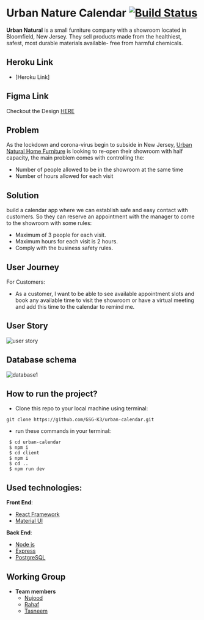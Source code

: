 # Urban Nature Calendar [![Build Status](https://travis-ci.org/GSG-K3/urban-calendar.svg?branch=master)](https://travis-ci.org/GSG-K3/urban-calendar)

**Urban Natural** is a small furniture company with a showroom located in Bloomfield, New Jersey. They sell products made from the healthiest, safest, most durable materials available- free from harmful chemicals.

## Heroku Link

- [Heroku Link]

## Figma Link

Checkout the Design
[HERE](https://www.figma.com/file/HoRxhtr24UIomHNurCH6b7/Appointment-app?node-id=0%3A1)

## Problem

As the lockdown and corona-virus begin to subside in New Jersey, [Urban Natural Home Furniture](https://www.urbannatural.com/) is looking to re-open their showroom with half capacity, the main problem comes with controlling the:

- Number of people allowed to be in the showroom at the same time
- Number of hours allowed for each visit

## Solution

build a calendar app where we can establish safe and easy contact with customers.
So they can reserve an appointment with the manager to come to the showroom with some rules:

- Maximum of 3 people for each visit.
- Maximum hours for each visit is 2 hours.
- Comply with the business safety rules.

## User Journey

For Customers:

- As a customer, I want to be able to see available appointment slots and book any available time to visit the showroom or have a virtual meeting and add this time to the calendar to remind me.

## User Story

![user story](https://user-images.githubusercontent.com/54964739/86168141-6a994a80-bb20-11ea-908f-e28facee834b.png)

## Database schema

![database1](https://user-images.githubusercontent.com/55299644/86111331-4e20f200-bacf-11ea-867f-34ea9594e743.png)

## How to run the project?

- Clone this repo to your local machine using terminal:

```shell
git clone https://github.com/GSG-K3/urban-calendar.git
```

- run these commands in your terminal:

```shell
 $ cd urban-calendar
 $ npm i
 $ cd client
 $ npm i
 $ cd ..
 $ npm run dev
```

## Used technologies:

**Front End**:

- [React Framework](https://reactjs.org/)
- [Material UI](https://material-ui.com/)

**Back End**:

- [Node js](https://nodejs.org/en/)
- [Express](https://expressjs.com/)
- [PostgreSQL](https://www.postgresql.org/)

## Working Group

- **Team members**
  - [Nujood](https://github.com/Jood80)
  - [Rahaf](https://github.com/Rahaf-96)
  - [Tasneem](https://github.com/tasneembhiri)
